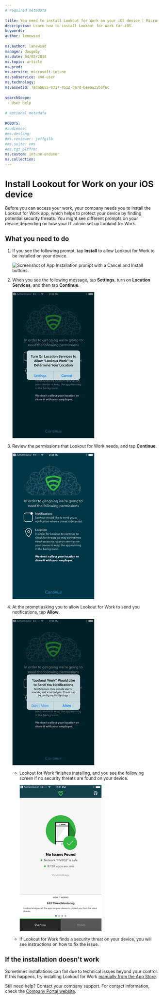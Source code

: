 ```yaml
---
# required metadata

title: You need to install Lookout for Work on your iOS device | Microsoft Docs
description: Learn how to install Lookout for Work for iOS.
keywords:
author: lenewsad

ms.author: lanewsad
manager: dougeby
ms.date: 04/02/2018
ms.topic: article
ms.prod:
ms.service: microsoft-intune
ms.subservice: end-user
ms.technology:
ms.assetid: 7adab655-8317-4512-ba7d-beeaa25bbf6c

searchScope:
 - User help

# optional metadata

ROBOTS:  
#audience:
#ms.devlang:
#ms.reviewer: jeffgilb
#ms.suite: ems
#ms.tgt_pltfrm:
ms.custom: intune-enduser
ms.collection: 
---
```


# Install Lookout for Work on your iOS device


Before you can access your work, your company needs you to install the Lookout for Work app, which helps to protect your device by finding potential security threats. You might see different prompts on your device,depending on how your IT admin set up Lookout for Work.


## What you need to do

1. If you see the following prompt, tap **Install** to allow Lookout for Work to be installed on your device.

      ![Screenshot of App Installation prompt with a Cancel and Install buttons.](/user-help/media/ios-mts-install-app-request-after-1804.png)

2. When you see the following message, tap **Settings**, turn on **Location Services**, and then tap **Continue**.

      ![Tap Settings and then Location Services](./media/ios-lfw-allow-location-services.png)

3. Review the permissions that Lookout for Work needs, and tap **Continue**.

      ![you are now connected to Lookout for Work](./media/ios-lfw-permissions-lookout-needs.png)

4. At the prompt asking you to allow Lookout for Work to send you notifications, tap **Allow**.

     ![Tap Settings and then Location Services](./media/ios-lfw-allow-notifications.png)

   * Lookout for Work finishes installing, and you see the following screen if no security threats are found on your device.

     ![Lookout for Work found no security threats](./media/ios-lfw-no-threats-found.png)

   * If Lookout for Work finds a security threat on your device, you will see instructions on how to fix the issue.

## If the installation doesn't work

Sometimes installations can fail due to technical issues beyond your control. If this happens, try installing Lookout for Work [manually from the App Store](https://itunes.apple.com/app/lookout-for-work/id997193468).

Still need help? Contact your company support. For contact information, check the [Company Portal website](https://go.microsoft.com/fwlink/?linkid=2010980).

